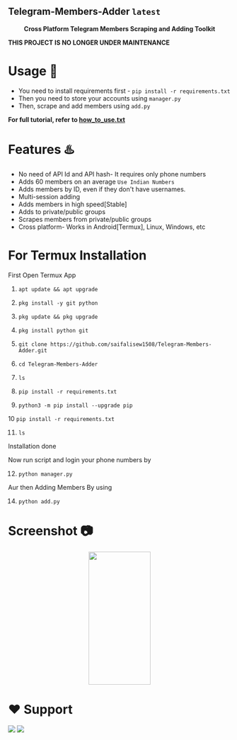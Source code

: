## Telegram-Members-Adder `latest`
<p align='center'><b>Cross Platform Telegram Members Scraping and Adding Toolkit</b></p>
<b>THIS PROJECT IS NO LONGER UNDER MAINTENANCE</b>

# Usage 🧰

* You need to install requirements first - `pip install -r requirements.txt`
* Then you need to store your accounts using `manager.py`
* Then, scrape and add members using `add.py`

<b> For full tutorial, refer to <a href='https://github.com/saifalisew1508/Telegram-Members-Adder/blob/main/how_to_use.txt'>how_to_use.txt</a> </b>

# Features ♨️

* No need of API Id and API hash- It requires only phone numbers
* Adds 60 members on an average `Use Indian Numbers`
* Adds members by ID, even if they don't have usernames.
* Multi-session adding 
* Adds members in high speed[Stable]
* Adds to private/public groups
* Scrapes members from private/public groups
* Cross platform- Works in Android[Termux], Linux, Windows, etc

# For Termux Installation

First Open Termux App

1) `apt update && apt upgrade`

2) `pkg install -y git python`

3) `pkg update && pkg upgrade`

4) `pkg install python git`

5) `git clone https://github.com/saifalisew1508/Telegram-Members-Adder.git`

6) `cd Telegram-Members-Adder`

7) `ls`

8) `pip install -r requirements.txt`

9) `python3 -m pip install --upgrade pip`

10 `pip install -r requirements.txt`

11) `ls`

Installation done

Now run script and login your phone numbers by

12) `python manager.py`


Aur then Adding Members By using 

14) `python add.py`


# Screenshot 📷
<p align='center'><img src='https://te.legra.ph/file/f0c555b284160fafc6dca.jpg' width='140' height='300'></p>

# ❤️ Support
<a href="https://t.me/saifalisew1508"><img src="https://img.shields.io/badge/Contact%20Owner-pink.svg?logo=Telegram"></a>
<a href="https://t.me/ABOUT_SAIF"><img src="https://img.shields.io/badge/Join-Telegram%20Channel-blue.svg?logo=telegram"></a>

